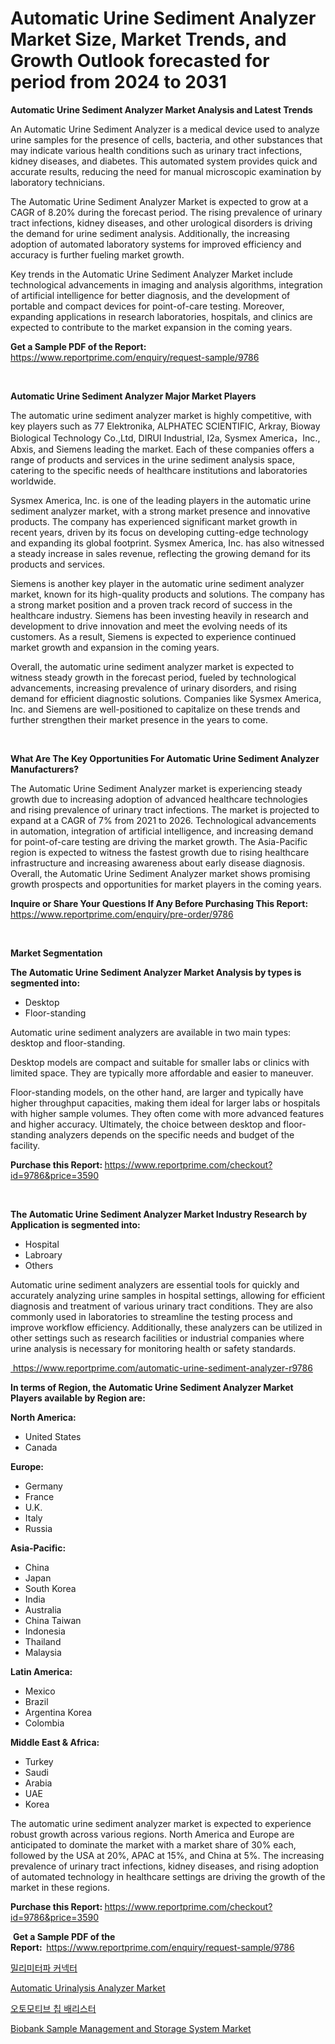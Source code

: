 <p><h1>Automatic Urine Sediment Analyzer Market Size, Market Trends, and Growth Outlook forecasted for period from 2024 to 2031</h1></p><p><strong>Automatic Urine Sediment Analyzer Market Analysis and Latest Trends</strong></p>
<p><p>An Automatic Urine Sediment Analyzer is a medical device used to analyze urine samples for the presence of cells, bacteria, and other substances that may indicate various health conditions such as urinary tract infections, kidney diseases, and diabetes. This automated system provides quick and accurate results, reducing the need for manual microscopic examination by laboratory technicians.</p><p>The Automatic Urine Sediment Analyzer Market is expected to grow at a CAGR of 8.20% during the forecast period. The rising prevalence of urinary tract infections, kidney diseases, and other urological disorders is driving the demand for urine sediment analysis. Additionally, the increasing adoption of automated laboratory systems for improved efficiency and accuracy is further fueling market growth.</p><p>Key trends in the Automatic Urine Sediment Analyzer Market include technological advancements in imaging and analysis algorithms, integration of artificial intelligence for better diagnosis, and the development of portable and compact devices for point-of-care testing. Moreover, expanding applications in research laboratories, hospitals, and clinics are expected to contribute to the market expansion in the coming years.</p></p>
<p><strong>Get a Sample PDF of the Report:&nbsp;</strong> <a href="https://www.reportprime.com/enquiry/request-sample/9786">https://www.reportprime.com/enquiry/request-sample/9786</a></p>
<p>&nbsp;</p>
<p><strong>Automatic Urine Sediment Analyzer Major Market Players</strong></p>
<p><p>The automatic urine sediment analyzer market is highly competitive, with key players such as 77 Elektronika, ALPHATEC SCIENTIFIC, Arkray, Bioway Biological Technology Co.,Ltd, DIRUI Industrial, I2a, Sysmex America，Inc., Abxis, and Siemens leading the market. Each of these companies offers a range of products and services in the urine sediment analysis space, catering to the specific needs of healthcare institutions and laboratories worldwide.</p><p>Sysmex America, Inc. is one of the leading players in the automatic urine sediment analyzer market, with a strong market presence and innovative products. The company has experienced significant market growth in recent years, driven by its focus on developing cutting-edge technology and expanding its global footprint. Sysmex America, Inc. has also witnessed a steady increase in sales revenue, reflecting the growing demand for its products and services.</p><p>Siemens is another key player in the automatic urine sediment analyzer market, known for its high-quality products and solutions. The company has a strong market position and a proven track record of success in the healthcare industry. Siemens has been investing heavily in research and development to drive innovation and meet the evolving needs of its customers. As a result, Siemens is expected to experience continued market growth and expansion in the coming years.</p><p>Overall, the automatic urine sediment analyzer market is expected to witness steady growth in the forecast period, fueled by technological advancements, increasing prevalence of urinary disorders, and rising demand for efficient diagnostic solutions. Companies like Sysmex America, Inc. and Siemens are well-positioned to capitalize on these trends and further strengthen their market presence in the years to come.</p></p>
<p>&nbsp;</p>
<p><strong>What Are The Key Opportunities For Automatic Urine Sediment Analyzer Manufacturers?</strong></p>
<p><p>The Automatic Urine Sediment Analyzer market is experiencing steady growth due to increasing adoption of advanced healthcare technologies and rising prevalence of urinary tract infections. The market is projected to expand at a CAGR of 7% from 2021 to 2026. Technological advancements in automation, integration of artificial intelligence, and increasing demand for point-of-care testing are driving the market growth. The Asia-Pacific region is expected to witness the fastest growth due to rising healthcare infrastructure and increasing awareness about early disease diagnosis. Overall, the Automatic Urine Sediment Analyzer market shows promising growth prospects and opportunities for market players in the coming years.</p></p>
<p><strong>Inquire or Share Your Questions If Any Before Purchasing This Report:</strong> <a href="https://www.reportprime.com/enquiry/pre-order/9786">https://www.reportprime.com/enquiry/pre-order/9786</a></p>
<p>&nbsp;</p>
<p><strong>Market Segmentation</strong></p>
<p><strong>The Automatic Urine Sediment Analyzer Market Analysis by types is segmented into:</strong></p>
<p><ul><li>Desktop</li><li>Floor-standing</li></ul></p>
<p><p>Automatic urine sediment analyzers are available in two main types: desktop and floor-standing. </p><p>Desktop models are compact and suitable for smaller labs or clinics with limited space. They are typically more affordable and easier to maneuver. </p><p>Floor-standing models, on the other hand, are larger and typically have higher throughput capacities, making them ideal for larger labs or hospitals with higher sample volumes. They often come with more advanced features and higher accuracy. Ultimately, the choice between desktop and floor-standing analyzers depends on the specific needs and budget of the facility.</p></p>
<p><strong>Purchase this Report:&nbsp;</strong><a href="https://www.reportprime.com/checkout?id=9786&price=3590">https://www.reportprime.com/checkout?id=9786&price=3590</a></p>
<p>&nbsp;</p>
<p><strong>The Automatic Urine Sediment Analyzer Market Industry Research by Application is segmented into:</strong></p>
<p><ul><li>Hospital</li><li>Labroary</li><li>Others</li></ul></p>
<p><p>Automatic urine sediment analyzers are essential tools for quickly and accurately analyzing urine samples in hospital settings, allowing for efficient diagnosis and treatment of various urinary tract conditions. They are also commonly used in laboratories to streamline the testing process and improve workflow efficiency. Additionally, these analyzers can be utilized in other settings such as research facilities or industrial companies where urine analysis is necessary for monitoring health or safety standards.</p></p>
<p><a href="https://www.reportprime.com/automatic-urine-sediment-analyzer-r9786">&nbsp;https://www.reportprime.com/automatic-urine-sediment-analyzer-r9786</a></p>
<p><strong>In terms of Region, the Automatic Urine Sediment Analyzer Market Players available by Region are:</strong></p>
<p>
    <p> <strong> North America: </strong>
        <ul>
            <li>United States</li>
            <li>Canada</li>
        </ul>
        </p> 
    <p> <strong> Europe: </strong>
        <ul>
            <li>Germany</li>
            <li>France</li>
            <li>U.K.</li>
            <li>Italy</li>
            <li>Russia</li>
        </ul>
        </p> 
    <p> <strong> Asia-Pacific: </strong>
        <ul>
            <li>China</li>
            <li>Japan</li>
            <li>South Korea</li>
            <li>India</li>
            <li>Australia</li>
            <li>China Taiwan</li>
            <li>Indonesia</li>
            <li>Thailand</li>
            <li>Malaysia</li>
        </ul>
        </p> 
    <p> <strong> Latin America: </strong>
        <ul>
            <li>Mexico</li>
            <li>Brazil</li>
            <li>Argentina Korea</li>
            <li>Colombia</li>
        </ul>
        </p> 
    <p> <strong> Middle East & Africa: </strong>
        <ul>
            <li>Turkey</li>
            <li>Saudi</li>
            <li>Arabia</li>
            <li>UAE</li>
            <li>Korea</li>
        </ul>
    </p>
    </p>
<p><p>The automatic urine sediment analyzer market is expected to experience robust growth across various regions. North America and Europe are anticipated to dominate the market with a market share of 30% each, followed by the USA at 20%, APAC at 15%, and China at 5%. The increasing prevalence of urinary tract infections, kidney diseases, and rising adoption of automated technology in healthcare settings are driving the growth of the market in these regions.</p></p>
<p><strong>Purchase this Report: </strong><a href="https://www.reportprime.com/checkout?id=9786&price=3590">https://www.reportprime.com/checkout?id=9786&price=3590</a></p>
<p>&nbsp;<strong>Get a Sample PDF of the Report:&nbsp;&nbsp;</strong><a href="https://www.reportprime.com/enquiry/request-sample/9786">https://www.reportprime.com/enquiry/request-sample/9786</a></p>
<p><strong></strong></p>
<p><p><a href="https://github.com/ahmadrevanz10/Market-Research-Report-List-1/blob/main/3610504108540.md">밀리미터파 커넥터</a></p><p><a href="https://github.com/phuonganhit041011/Market-Research-Report-List-1/blob/main/automatic-urinalysis-analyzer-market.md">Automatic Urinalysis Analyzer Market</a></p><p><a href="https://github.com/jimahmed0511/Market-Research-Report-List-1/blob/main/3106792108536.md">오토모티브 칩 배리스터</a></p><p><a href="https://github.com/nhteumcc68/Market-Research-Report-List-1/blob/main/biobank-sample-management-and-storage-system-market.md">Biobank Sample Management and Storage System Market</a></p></p>